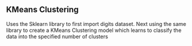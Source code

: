 ## KMeans Clustering

Uses the Sklearn library to first import digits dataset. Next using the same library to create a KMeans Clustering model which learns to classify the data into the specified number of clusters
